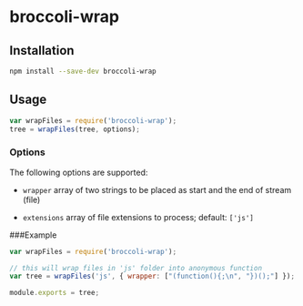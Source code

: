 # broccoli-wrap

## Installation

```bash
npm install --save-dev broccoli-wrap
```

## Usage

```js
var wrapFiles = require('broccoli-wrap');
tree = wrapFiles(tree, options);
```

### Options

The following options are supported:

* `wrapper` array of two strings to be placed as start and the end of stream (file)

* `extensions` array of file extensions to process; default: `['js']`

###Example
```js
var wrapFiles = require('broccoli-wrap');

// this will wrap files in 'js' folder into anonymous function
var tree = wrapFiles('js', { wrapper: ["(function(){;\n", "})();"] });

module.exports = tree;
```
